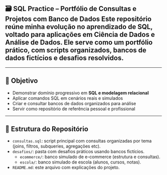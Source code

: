## 🗃️ SQL Practice – Portfólio de Consultas e Projetos com Banco de Dados Este repositório reúne minha evolução no aprendizado de SQL, voltado para aplicações em **Ciência de Dados** e **Análise de Dados**. Ele serve como um portfólio prático, com scripts organizados, bancos de dados fictícios e desafios resolvidos.
---

## 🎯 Objetivo

- Demonstrar domínio progressivo em **SQL e modelagem relacional**
- Aplicar comandos SQL em cenários reais e simulados
- Criar e consultar bancos de dados organizados para análise
- Servir como repositório de referência pessoal e profissional

---

## 📂 Estrutura do Repositório

- `consultas.sql`: script principal com consultas organizadas por tema (joins, filtros, subqueries, agregações etc).
- `desafios/`: pasta com desafios práticos usando bancos fictícios.
  - `ecommerce/`: banco simulado de e-commerce (estrutura e consultas).
  - `escola/`: banco simulado de escola (alunos, cursos, notas).
- `README.md`: este arquivo com explicações do projeto.
